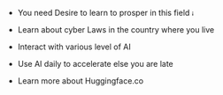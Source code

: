 - You need Desire to learn to prosper in this field <img width="10" height="10" alt="image" src="https://github.com/user-attachments/assets/54f1a76a-445e-4300-8391-783204fd9b9c" />

- Learn about cyber Laws in the country where you live 
- Interact with various level of AI
- Use AI daily to accelerate else you are late
- Learn more about Huggingface.co
